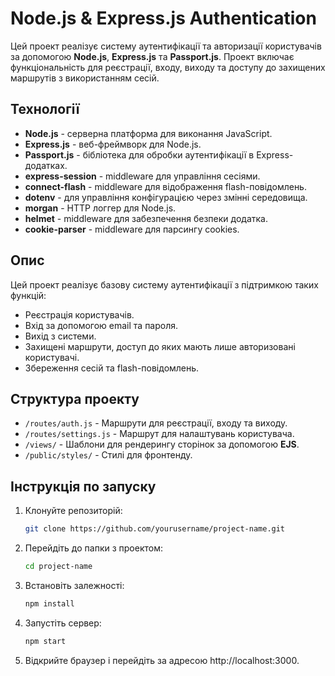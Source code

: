 # Node.js & Express.js Authentication

Цей проект реалізує систему аутентифікації та авторизації користувачів за допомогою **Node.js**, **Express.js** та **Passport.js**. Проект включає функціональність для реєстрації, входу, виходу та доступу до захищених маршрутів з використанням сесій.

## Технології

- **Node.js** - серверна платформа для виконання JavaScript.
- **Express.js** - веб-фреймворк для Node.js.
- **Passport.js** - бібліотека для обробки аутентифікації в Express-додатках.
- **express-session** - middleware для управління сесіями.
- **connect-flash** - middleware для відображення flash-повідомлень.
- **dotenv** - для управління конфігурацією через змінні середовища.
- **morgan** - HTTP логгер для Node.js.
- **helmet** - middleware для забезпечення безпеки додатка.
- **cookie-parser** - middleware для парсингу cookies.

## Опис

Цей проект реалізує базову систему аутентифікації з підтримкою таких функцій:
- Реєстрація користувачів.
- Вхід за допомогою email та пароля.
- Вихід з системи.
- Захищені маршрути, доступ до яких мають лише авторизовані користувачі.
- Збереження сесій та flash-повідомлень.

## Структура проекту

- `/routes/auth.js` - Маршрути для реєстрації, входу та виходу.
- `/routes/settings.js` - Маршрут для налаштувань користувача.
- `/views/` - Шаблони для рендерингу сторінок за допомогою **EJS**.
- `/public/styles/` - Стилі для фронтенду.

## Інструкція по запуску

1. Клонуйте репозиторій:
   ```bash
   git clone https://github.com/yourusername/project-name.git

2. Перейдіть до папки з проектом:
   ```bash
   cd project-name

3. Встановіть залежності:
   ```bash
   npm install
   
4. Запустіть сервер:
   ```bash
   npm start

5. Відкрийте браузер і перейдіть за адресою http://localhost:3000. 